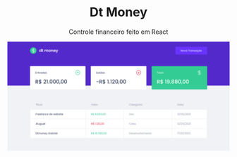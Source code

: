 <h1 align="center">Dt Money </h1>
<p align="center">Controle financeiro feito em React</p>

![dtmoney png](https://github.com/Gabrielm3/dtmoney/blob/master/projeto-dtmoney.png)
